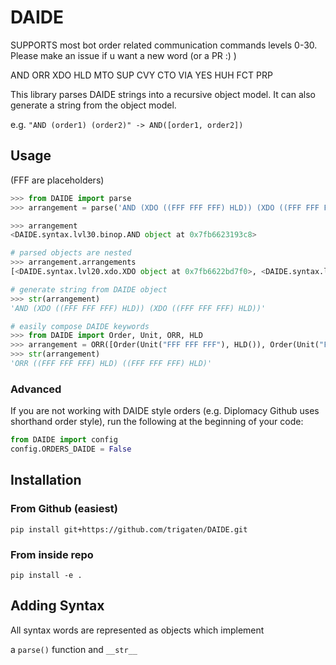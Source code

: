 # DAIDE

SUPPORTS most bot order related communication commands levels 0-30. Please make an issue if u want a new word (or a PR :) )

AND ORR XDO HLD MTO SUP CVY CTO VIA YES HUH FCT PRP

This library parses DAIDE strings into a recursive object model. It can also generate a string from the object model.

e.g. `"AND (order1) (order2)" -> AND([order1, order2])`

## Usage

(FFF are placeholders)

```python
>>> from DAIDE import parse
>>> arrangement = parse('AND (XDO ((FFF FFF FFF) HLD)) (XDO ((FFF FFF FFF) HLD))')

>>> arrangement
<DAIDE.syntax.lvl30.binop.AND object at 0x7fb6623193c8>

# parsed objects are nested
>>> arrangement.arrangements
[<DAIDE.syntax.lvl20.xdo.XDO object at 0x7fb6622bd7f0>, <DAIDE.syntax.lvl20.xdo.XDO object at 0x7fb6622bd8d0>]

# generate string from DAIDE object
>>> str(arrangement)
'AND (XDO ((FFF FFF FFF) HLD)) (XDO ((FFF FFF FFF) HLD))'

# easily compose DAIDE keywords
>>> from DAIDE import Order, Unit, ORR, HLD
>>> arrangement = ORR([Order(Unit("FFF FFF FFF"), HLD()), Order(Unit("FFF FFF FFF"), HLD())])
>>> str(arrangement)
'ORR ((FFF FFF FFF) HLD) ((FFF FFF FFF) HLD)'
```

### Advanced

If you are not working with DAIDE style orders (e.g. Diplomacy Github uses shorthand order style), run the following at the beginning of your code:

```python
from DAIDE import config
config.ORDERS_DAIDE = False
```

## Installation

### From Github (easiest)

`pip install git+https://github.com/trigaten/DAIDE.git`

### From inside repo

`pip install -e .`

## Adding Syntax

All syntax words are represented as objects which implement 

a `parse()` function and `__str__`




